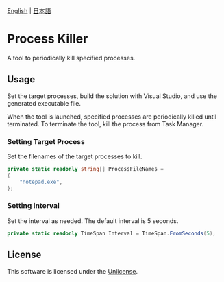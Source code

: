 [English](README.md) | [日本語](README.ja.md)

# Process Killer

A tool to periodically kill specified processes.

## Usage

Set the target processes, build the solution with Visual Studio, and use the generated executable file.

When the tool is launched, specified processes are periodically killed until terminated.
To terminate the tool, kill the process from Task Manager.

### Setting Target Process

Set the filenames of the target processes to kill.

```csharp
private static readonly string[] ProcessFileNames =
{
    "notepad.exe",
};
```

### Setting Interval

Set the interval as needed. The default interval is 5 seconds.

```csharp
private static readonly TimeSpan Interval = TimeSpan.FromSeconds(5);
```

## License

This software is licensed under the [Unlicense](LICENSE).
